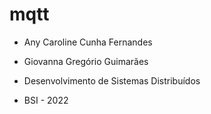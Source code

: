# mqtt

- Any Caroline Cunha Fernandes
- Giovanna Gregório Guimarães

- Desenvolvimento de Sistemas Distribuídos
- BSI - 2022
